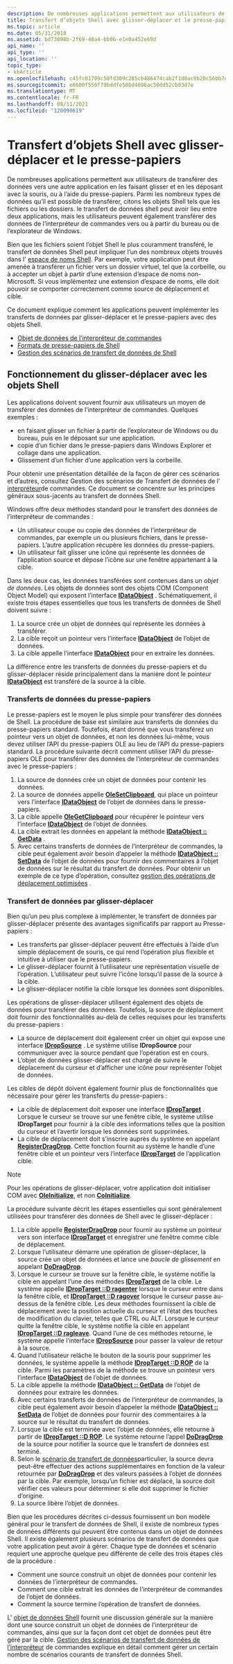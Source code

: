```yaml
---
description: De nombreuses applications permettent aux utilisateurs de transférer des données vers une autre application en les faisant glisser et en les déposant avec la souris, ou à l’aide du presse-papiers.
title: Transfert d’objets Shell avec glisser-déplacer et le presse-papiers
ms.topic: article
ms.date: 05/31/2018
ms.assetid: bd73098b-2f69-48a4-bb06-e1e0a452e69d
api_name: ''
api_type: ''
api_location: ''
topic_type:
- kbArticle
ms.openlocfilehash: c45fc01709c50fd309c285cb486474cab2f1d8ac0b20c56bb7e21578cb8138f0
ms.sourcegitcommit: e6600f550f79bddfe58bd4696ac50dd52cb03d7e
ms.translationtype: MT
ms.contentlocale: fr-FR
ms.lasthandoff: 08/11/2021
ms.locfileid: "120090619"
---
```

# <a name="transferring-shell-objects-with-drag-and-drop-and-the-clipboard"></a>Transfert d’objets Shell avec glisser-déplacer et le presse-papiers

De nombreuses applications permettent aux utilisateurs de transférer des données vers une autre application en les faisant glisser et en les déposant avec la souris, ou à l’aide du presse-papiers. Parmi les nombreux types de données qu’il est possible de transférer, citons les objets Shell tels que les fichiers ou les dossiers. le transfert de données shell peut avoir lieu entre deux applications, mais les utilisateurs peuvent également transférer des données de l’interpréteur de commandes vers ou à partir du bureau ou de l’explorateur de Windows.

Bien que les fichiers soient l’objet Shell le plus couramment transféré, le transfert de données Shell peut impliquer l’un des nombreux objets trouvés dans l' [espace de noms Shell](namespace-intro.md). Par exemple, votre application peut être amenée à transférer un fichier vers un dossier virtuel, tel que la corbeille, ou à accepter un objet à partir d’une extension d’espace de noms non-Microsoft. Si vous implémentez une extension d’espace de noms, elle doit pouvoir se comporter correctement comme source de déplacement et cible.

Ce document explique comment les applications peuvent implémenter les transferts de données par glisser-déplacer et le presse-papiers avec des objets Shell.

-   [Objet de données de l’interpréteur de commandes](dataobject.md)
-   [Formats de presse-papiers de Shell](clipboard.md)
-   [Gestion des scénarios de transfert de données de Shell](datascenarios.md)

## <a name="how-drag-and-drop-works-with-shell-objects"></a>Fonctionnement du glisser-déplacer avec les objets Shell

Les applications doivent souvent fournir aux utilisateurs un moyen de transférer des données de l’interpréteur de commandes. Quelques exemples :

-   en faisant glisser un fichier à partir de l’explorateur de Windows ou du bureau, puis en le déposant sur une application.
-   copie d’un fichier dans le presse-papiers dans Windows Explorer et collage dans une application.
-   Glissement d’un fichier d’une application vers la corbeille.

Pour obtenir une présentation détaillée de la façon de gérer ces scénarios et d’autres, consultez Gestion des scénarios de Transfert de données de l' [interpréteur](datascenarios.md)de commandes. Ce document se concentre sur les principes généraux sous-jacents au transfert de données Shell.

Windows offre deux méthodes standard pour le transfert des données de l’interpréteur de commandes :

-   Un utilisateur coupe ou copie des données de l’interpréteur de commandes, par exemple un ou plusieurs fichiers, dans le presse-papiers. L’autre application récupère les données du presse-papiers.
-   Un utilisateur fait glisser une icône qui représente les données de l’application source et dépose l’icône sur une fenêtre appartenant à la cible.

Dans les deux cas, les données transférées sont contenues dans un *objet de données*. Les objets de données sont des objets COM (Component Object Model) qui exposent l’interface [**IDataObject**](/windows/win32/api/objidl/nn-objidl-idataobject) . Schématiquement, il existe trois étapes essentielles que tous les transferts de données de Shell doivent suivre :

1.  La source crée un objet de données qui représente les données à transférer.
2.  La cible reçoit un pointeur vers l’interface [**IDataObject**](/windows/win32/api/objidl/nn-objidl-idataobject) de l’objet de données.
3.  La cible appelle l’interface [**IDataObject**](/windows/win32/api/objidl/nn-objidl-idataobject) pour en extraire les données.

La différence entre les transferts de données du presse-papiers et du glisser-déplacer réside principalement dans la manière dont le pointeur [**IDataObject**](/windows/win32/api/objidl/nn-objidl-idataobject) est transféré de la source à la cible.

### <a name="clipboard-data-transfers"></a>Transferts de données du presse-papiers

Le presse-papiers est le moyen le plus simple pour transférer des données de Shell. La procédure de base est similaire aux transferts de données du presse-papiers standard. Toutefois, étant donné que vous transférez un pointeur vers un objet de données, et non les données lui-même, vous devez utiliser l’API du presse-papiers OLE au lieu de l’API du presse-papiers standard. La procédure suivante décrit comment utiliser l’API du presse-papiers OLE pour transférer des données de l’interpréteur de commandes avec le presse-papiers :

1.  La source de données crée un objet de données pour contenir les données.
2.  La source de données appelle [**OleSetClipboard**](/windows/win32/api/ole2/nf-ole2-olesetclipboard), qui place un pointeur vers l’interface [**IDataObject**](/windows/win32/api/objidl/nn-objidl-idataobject) de l’objet de données dans le presse-papiers.
3.  La cible appelle [**OleGetClipboard**](/windows/win32/api/ole2/nf-ole2-olegetclipboard) pour récupérer le pointeur vers l’interface [**IDataObject**](/windows/win32/api/objidl/nn-objidl-idataobject) de l’objet de données.
4.  La cible extrait les données en appelant la méthode [**IDataObject :: GetData**](/windows/win32/api/objidl/nf-objidl-idataobject-getdata) .
5.  Avec certains transferts de données de l’interpréteur de commandes, la cible peut également avoir besoin d’appeler la méthode [**IDataObject :: SetData**](/windows/win32/api/objidl/nf-objidl-idataobject-setdata) de l’objet de données pour fournir des commentaires à l’objet de données sur le résultat du transfert de données. Pour obtenir un exemple de ce type d’opération, consultez [gestion des opérations de déplacement optimisées](datascenarios.md) .

### <a name="drag-and-drop-data-transfers"></a>Transfert de données par glisser-déplacer

Bien qu’un peu plus complexe à implémenter, le transfert de données par glisser-déplacer présente des avantages significatifs par rapport au Presse-papiers :

-   Les transferts par glisser-déplacer peuvent être effectués à l’aide d’un simple déplacement de souris, ce qui rend l’opération plus flexible et intuitive à utiliser que le presse-papiers.
-   Le glisser-déplacer fournit à l’utilisateur une représentation visuelle de l’opération. L’utilisateur peut suivre l’icône lorsqu’il passe de la source à la cible.
-   Le glisser-déplacer notifie la cible lorsque les données sont disponibles.

Les opérations de glisser-déplacer utilisent également des objets de données pour transférer des données. Toutefois, la source de déplacement doit fournir des fonctionnalités au-delà de celles requises pour les transferts du presse-papiers :

-   La source de déplacement doit également créer un objet qui expose une interface [**IDropSource**](/windows/win32/api/oleidl/nn-oleidl-idropsource) . Le système utilise **IDropSource** pour communiquer avec la source pendant que l’opération est en cours.
-   L’objet de données glisser-déplacer est chargé de suivre le déplacement du curseur et d’afficher une icône pour représenter l’objet de données.

Les cibles de dépôt doivent également fournir plus de fonctionnalités que nécessaire pour gérer les transferts du presse-papiers :

-   La cible de déplacement doit exposer une interface [**IDropTarget**](/windows/win32/api/oleidl/nn-oleidl-idroptarget) . Lorsque le curseur se trouve sur une fenêtre cible, le système utilise **IDropTarget** pour fournir à la cible des informations telles que la position du curseur et l’avertir lorsque les données sont supprimées.
-   La cible de déplacement doit s’inscrire auprès du système en appelant [**RegisterDragDrop**](/windows/win32/api/ole2/nf-ole2-registerdragdrop). Cette fonction fournit au système le handle d’une fenêtre cible et un pointeur vers l’interface [**IDropTarget**](/windows/win32/api/oleidl/nn-oleidl-idroptarget) de l’application cible.

> [!Note]  
> Pour les opérations de glisser-déplacer, votre application doit initialiser COM avec [**OleInitialize**](/windows/win32/api/ole2/nf-ole2-oleinitialize), et non [**CoInitialize**](/windows/win32/api/objbase/nf-objbase-coinitialize).

 

La procédure suivante décrit les étapes essentielles qui sont généralement utilisées pour transférer des données de Shell avec le glisser-déplacer :

1.  La cible appelle [**RegisterDragDrop**](/windows/win32/api/ole2/nf-ole2-registerdragdrop) pour fournir au système un pointeur vers son interface [**IDropTarget**](/windows/win32/api/oleidl/nn-oleidl-idroptarget) et enregistrer une fenêtre comme cible de déplacement.
2.  Lorsque l’utilisateur démarre une opération de glisser-déplacer, la source crée un objet de données et lance une *boucle de glissement* en appelant [**DoDragDrop**](/windows/win32/api/ole2/nf-ole2-dodragdrop).
3.  Lorsque le curseur se trouve sur la fenêtre cible, le système notifie la cible en appelant l’une des méthodes [**IDropTarget**](/windows/win32/api/oleidl/nn-oleidl-idroptarget) de la cible. Le système appelle [**IDropTarget ::D ragenter**](/windows/win32/api/oleidl/nf-oleidl-idroptarget-dragenter) lorsque le curseur entre dans la fenêtre cible, et [**IDropTarget ::D ragover**](/windows/win32/api/oleidl/nf-oleidl-idroptarget-dragover) lorsque le curseur passe au-dessus de la fenêtre cible. Les deux méthodes fournissent la cible de déplacement avec la position actuelle du curseur et l’état des touches de modification du clavier, telles que CTRL ou ALT. Lorsque le curseur quitte la fenêtre cible, le système notifie la cible en appelant [**IDropTarget ::D ragleave**](/windows/win32/api/oleidl/nf-oleidl-idroptarget-dragleave). Quand l’une de ces méthodes retourne, le système appelle l’interface [**IDropSource**](/windows/win32/api/oleidl/nn-oleidl-idropsource) pour passer la valeur de retour à la source.
4.  Quand l’utilisateur relâche le bouton de la souris pour supprimer les données, le système appelle la méthode [**IDropTarget ::D ROP**](/windows/win32/api/oleidl/nf-oleidl-idroptarget-drop) de la cible. Parmi les paramètres de la méthode se trouve un pointeur vers l’interface [**IDataObject**](/windows/win32/api/objidl/nn-objidl-idataobject) de l’objet de données.
5.  La cible appelle la méthode [**IDataObject :: GetData**](/windows/win32/api/objidl/nf-objidl-idataobject-getdata) de l’objet de données pour extraire les données.
6.  Avec certains transferts de données de l’interpréteur de commandes, la cible peut également avoir besoin d’appeler la méthode [**IDataObject :: SetData**](/windows/win32/api/objidl/nf-objidl-idataobject-setdata) de l’objet de données pour fournir des commentaires à la source sur le résultat du transfert de données.
7.  Lorsque la cible est terminée avec l’objet de données, elle retourne à partir de [**IDropTarget ::D ROP**](/windows/win32/api/oleidl/nf-oleidl-idroptarget-drop). Le système retourne l’appel [**DoDragDrop**](/windows/win32/api/ole2/nf-ole2-dodragdrop) de la source pour notifier la source que le transfert de données est terminé.
8.  Selon le [scénario de transfert de données](datascenarios.md)particulier, la source devra peut-être effectuer des actions supplémentaires en fonction de la valeur retournée par [**DoDragDrop**](/windows/win32/api/ole2/nf-ole2-dodragdrop) et des valeurs passées à l’objet de données par la cible. Par exemple, lorsqu’un fichier est déplacé, la source doit vérifier ces valeurs pour déterminer si elle doit supprimer le fichier d’origine.
9.  La source libère l’objet de données.

Bien que les procédures décrites ci-dessus fournissent un bon modèle général pour le transfert de données de Shell, il existe de nombreux types de données différents qui peuvent être contenus dans un objet de données Shell. Il existe également plusieurs scénarios de transfert de données que votre application peut avoir à gérer. Chaque type de données et scénario requiert une approche quelque peu différente de celle des trois étapes clés de la procédure :

-   Comment une source construit un objet de données pour contenir les données de l’interpréteur de commandes.
-   Comment une cible extrait les données de l’interpréteur de commandes de l’objet de données.
-   Comment la source termine l’opération de transfert de données.

L' [objet de données Shell](dataobject.md) fournit une discussion générale sur la manière dont une source construit un objet de données de l’interpréteur de commandes, ainsi que sur la façon dont cet objet de données peut être géré par la cible. [Gestion des scénarios de transfert de données de l’interpréteur](datascenarios.md) de commandes explique en détail comment gérer un certain nombre de scénarios courants de transfert de données Shell.

 

 
